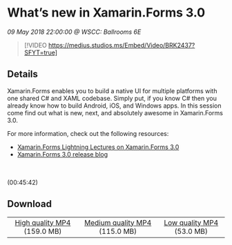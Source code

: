 # What’s new in Xamarin.Forms 3.0

*09 May 2018 22:00:00 @ WSCC: Ballrooms 6E*

> [!VIDEO https://medius.studios.ms/Embed/Video/BRK2437?SFYT=true]

## Details

<p>Xamarin.Forms enables you to build a native UI for multiple platforms with one shared C# and XAML codebase. Simply put, if you know C# then you already know how to build Android, iOS, and Windows apps. In this session come find out what is new, next, and absolutely awesome in Xamarin.Forms 3.0.</p><p>For more information, check out the following resources:</p><ul><li><a href="https://university.xamarin.com/lightninglectures">Xamarin.Forms Lightning Lectures on Xamarin.Forms 3.0</a></li><li><a href="https://blog.xamarin.com/xamarin-forms-3-0-released/">Xamarin.Forms 3.0 release blog</a></li></ul><div id="selenium-highlight">&nbsp;</div><div id="selenium-highlight">&nbsp;</div> (00:45:42)

## Download

||||
|:--:|:----:|:-:|
|[High quality MP4](https://sec.ch9.ms/ch9/41f3/6f6f8fe9-97ff-44a5-b40d-6969e32241f3/BRK2437_high.mp4) (159.0 MB)|[Medium quality MP4](https://sec.ch9.ms/ch9/41f3/6f6f8fe9-97ff-44a5-b40d-6969e32241f3/BRK2437_mid.mp4) (115.0 MB)|[Low quality MP4](https://sec.ch9.ms/ch9/41f3/6f6f8fe9-97ff-44a5-b40d-6969e32241f3/BRK2437.mp4) (53.0 MB)|